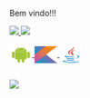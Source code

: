 Bem vindo!!!

<div>
  <a href="https://github.com/Gabri321">
  <img height="180em" src="https://github-readme-stats.vercel.app/api?username=gabri321&show_icons=true&theme=dracula&include_all_commits=true&count_private=true"/>
  <img height="180em" src="https://github-readme-stats.vercel.app/api/top-langs/?username=gabri321&layout=compact&langs_count=7&theme=dracula"/>
</div>
  
  <div style="display: inline_block"><br>
  <img align="center" alt="Gabriel-Android" height="30" width="40" src="https://github.com/devicons/devicon/blob/master/icons/android/android-plain.svg">
  <img align="center" alt="Gabriel-Kotlin" height="30" width="40" src="https://github.com/devicons/devicon/blob/master/icons/kotlin/kotlin-original.svg">
  <img align="center" alt="Gabriel-Java" height="30" width="40" src="https://github.com/devicons/devicon/blob/master/icons/java/java-original.svg">
  
</div>
  
  ##
  
  <div>
    
  <a href="https://www.linkedin.com/in/gabriel-hernandes/" target="_blank"><img src="https://img.shields.io/badge/-LinkedIn-%230077B5?style=for-the-badge&logo=linkedin&logoColor=white" target="_blank"></a> 
    

  
  </div>
  
